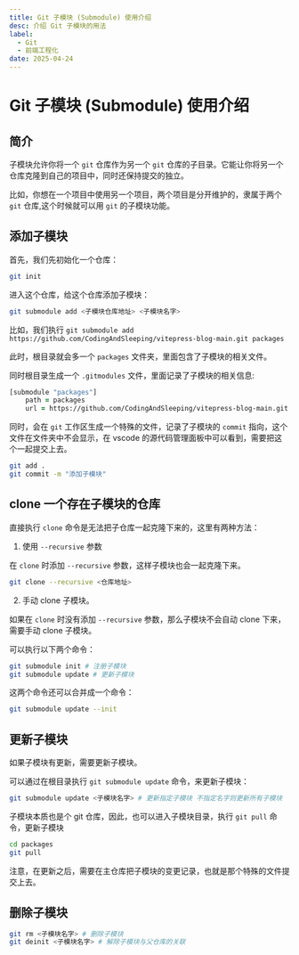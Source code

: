 ```yaml
---
title: Git 子模块 (Submodule) 使用介绍
desc: 介绍 Git 子模块的用法
label:
  - Git
  - 前端工程化
date: 2025-04-24
---
```


# Git 子模块 (Submodule) 使用介绍

## 简介

子模块允许你将一个 `git` 仓库作为另一个 `git` 仓库的子目录。它能让你将另一个仓库克隆到自己的项目中，同时还保持提交的独立。

比如，你想在一个项目中使用另一个项目，两个项目是分开维护的，隶属于两个 `git` 仓库,这个时候就可以用 `git` 的子模块功能。

## 添加子模块

首先，我们先初始化一个仓库：

```zsh
git init
```

进入这个仓库，给这个仓库添加子模块：

```zsh
git submodule add <子模块仓库地址> <子模块名字>
```

比如，我们执行 `git submodule add https://github.com/CodingAndSleeping/vitepress-blog-main.git packages`

此时，根目录就会多一个 `packages` 文件夹，里面包含了子模块的相关文件。

同时根目录生成一个 `.gitmodules` 文件，里面记录了子模块的相关信息:

```zsh
[submodule "packages"]
	path = packages
	url = https://github.com/CodingAndSleeping/vitepress-blog-main.git
```

同时，会在 `git` 工作区生成一个特殊的文件，记录了子模块的 `commit` 指向，这个文件在文件夹中不会显示，在 vscode 的源代码管理面板中可以看到，需要把这个一起提交上去。

```zsh
git add .
git commit -m "添加子模块"
```

## clone 一个存在子模块的仓库

直接执行 `clone` 命令是无法把子仓库一起克隆下来的，这里有两种方法：

1. 使用 `--recursive` 参数

在 `clone` 时添加 `--recursive` 参数，这样子模块也会一起克隆下来。

```zsh
git clone --recursive <仓库地址>
```

2. 手动 clone 子模块。

如果在 `clone` 时没有添加 `--recursive` 参数，那么子模块不会自动 clone 下来，需要手动 clone 子模块。

可以执行以下两个命令：

```zsh
git submodule init # 注册子模块
git submodule update # 更新子模块
```

这两个命令还可以合并成一个命令：

```zsh
git submodule update --init
```

## 更新子模块

如果子模块有更新，需要更新子模块。

可以通过在根目录执行 `git submodule update` 命令，来更新子模块：

```zsh
git submodule update <子模块名字> # 更新指定子模块 不指定名字则更新所有子模块
```

子模块本质也是个 git 仓库，因此，也可以进入子模块目录，执行 `git pull` 命令，更新子模块

```zsh
cd packages
git pull
```

注意，在更新之后，需要在主仓库把子模块的变更记录，也就是那个特殊的文件提交上去。

## 删除子模块

```zsh
git rm <子模块名字> # 删除子模块
git deinit <子模块名字> # 解除子模块与父仓库的关联
```
